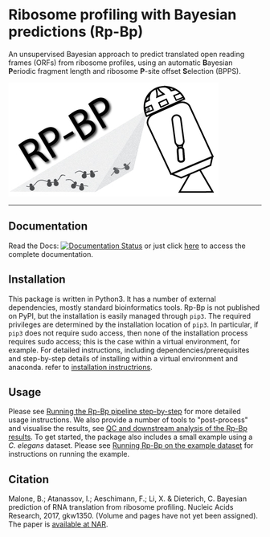 # **R**ibosome **p**rofiling with **B**ayesian **p**redictions (Rp-Bp)

An unsupervised Bayesian approach to predict translated open reading frames (ORFs) from ribosome profiles, using an automatic **B**ayesian **P**eriodic fragment length and ribosome **P**-site offset **S**election (BPPS).

![rpbp](docs/images/logo-rpbp-final.png)

---

## Documentation

Read the Docs: [![Documentation Status](https://readthedocs.org/projects/rp-bp/badge/?version=latest)](http://rp-bp.readthedocs.io/en/latest/?badge=latest) or just click [here](http://rp-bp.readthedocs.io/en/latest/) to access the complete documentation.

## Installation

This package is written in Python3. It has a number of external dependencies, mostly standard bioinformatics tools. Rp-Bp is not published on PyPI, but the installation is easily managed through `pip3`. The required privileges are determined by the installation location of `pip3`. In particular, if `pip3` does not require sudo access, then none of the installation process requires sudo access; this is the case within a virtual environment, for example. For detailed instructions, including dependencies/prerequisites and step-by-step details of installing within a virtual environment and anaconda. refer to [installation instructrions](http://rp-bp.readthedocs.io/en/latest/installation.html).

<a name="get-start-usage"></a>

## Usage

Please see [Running the Rp-Bp pipeline step-by-step](http://rp-bp.readthedocs.io/en/latest/usage-instructions.html) for more detailed usage instructions. We also provide a number of tools to "post-process" and visualise the results, see [QC and downstream analysis of the Rp-Bp results](http://rp-bp.readthedocs.io/en/latest/analysis-scripts.html). To get started, the package also includes a small example using a *C. elegans* dataset. Please see [Running Rp-Bp on the example dataset](http://rp-bp.readthedocs.io/en/latest/running-example.html) for instructions on running the example.

<a name="get-start-cite"></a>

## Citation

Malone, B.; Atanassov, I.; Aeschimann, F.; Li, X. & Dieterich, C. Bayesian prediction of RNA translation from ribosome profiling. Nucleic Acids Research, 2017, gkw1350. (Volume and pages have not yet been assigned). The paper is [available at NAR](https://academic.oup.com/nar/article-lookup/doi/10.1093/nar/gkw1350).
